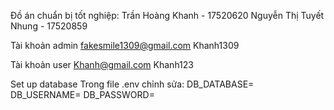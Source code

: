 Đồ án chuẩn bị tốt nghiệp:
Trần Hoàng Khanh - 17520620
Nguyễn Thị Tuyết Nhung - 17520859

Tài khoản admin
fakesmile1309@gmail.com
Khanh1309

Tài khoản user
Khanh@gmail.com
Khanh123

Set up database
Trong file .env chỉnh sửa:
DB_DATABASE=
DB_USERNAME=
DB_PASSWORD=